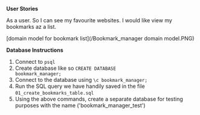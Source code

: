 **User Stories**

As a user.
So I can see my favourite websites.
I would like view my bookmarks az a list.

[domain model for bookmark list](/Bookmark_manager domain model.PNG)

**Database Instructions**

1. Connect to <code>psql</code>
2. Create database like so <code>CREATE DATABASE bookmark_manager;</code>
3. Connect to the database using <code>\c bookmark_manager;</code>
4. Run the SQL query we have handily saved in the file <code>01_create_bookmarks_table.sql</code>
5. Using the above commands, create a separate database for testing purposes with the name ('bookmark_manager_test')

